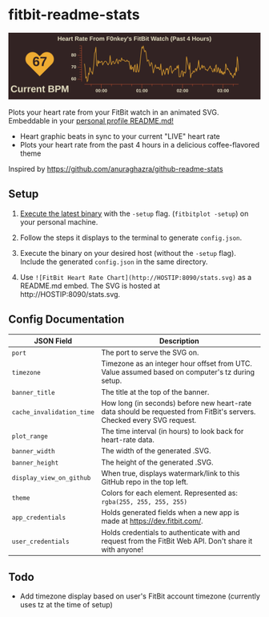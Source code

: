 # fitbit-readme-stats

![FitBit Heart Rate Chart Example](example.svg)

Plots your heart rate from your FitBit watch in an animated SVG. Embeddable in your [personal profile README.md!](https://docs.github.com/en/github/setting-up-and-managing-your-github-profile/managing-your-profile-readme)
- Heart graphic beats in sync to your current "LIVE" heart rate
- Plots your heart rate from the past 4 hours in a delicious coffee-flavored theme

Inspired by https://github.com/anuraghazra/github-readme-stats

## Setup
1. [Execute the latest binary](https://github.com/f0nkey/fitbit-readme-stats/releases) with the `-setup` flag. (`fitbitplot -setup`) on your personal machine.

2. Follow the steps it displays to the terminal to generate `config.json`.

3. Execute the binary on your desired host (without the `-setup` flag). Include the generated `config.json` in the same directory.

4. Use `![FitBit Heart Rate Chart](http://HOSTIP:8090/stats.svg)` as a README.md embed.
   The SVG is hosted at http://HOSTIP:8090/stats.svg.

## Config Documentation
| JSON Field  | Description   |
|-------------|---------------|
| `port` | The port to serve the SVG on. |
| `timezone` | Timezone as an integer hour offset from UTC. Value assumed based on computer's tz during setup. |
| `banner_title` | The title at the top of the banner. |
| `cache_invalidation_time` | How long (in seconds) before new heart-rate data should be requested from FitBit's servers. Checked every SVG request. |
| `plot_range` | The time interval (in hours) to look back for heart-rate data. |
| `banner_width` | The width of the generated .SVG. |
| `banner_height` | The height of the generated .SVG. |
| `display_view_on_github` | When true, displays watermark/link to this GitHub repo in the top left. |
| `theme` | Colors for each element. Represented as: `rgba(255, 255, 255, 255)` |
| `app_credentials` | Holds generated fields when a new app is made at https://dev.fitbit.com/. |
| `user_credentials` | Holds credentials to authenticate with and request from the FitBit Web API. Don't share it with anyone! |

## Todo
- Add timezone display based on user's FitBit account timezone (currently uses tz at the time of setup)
